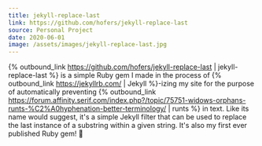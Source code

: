 ```yaml
---
title: jekyll-replace-last
link: https://github.com/hofers/jekyll-replace-last
source: Personal Project
date: 2020-06-01
image: /assets/images/jekyll-replace-last.jpg
---
```

{% outbound_link https://github.com/hofers/jekyll-replace-last | jekyll-replace-last %} is a simple Ruby gem I made in the process of {% outbound_link https://jekyllrb.com/ | Jekyll %}-izing my site for the purpose of automatically preventing {% outbound_link https://forum.affinity.serif.com/index.php?/topic/75751-widows-orphans-runts-%C2%A0hyphenation-better-terminology/ | runts %} in text. Like its name would suggest, it's a simple Jekyll filter that can be used to replace the last instance of a substring within a given string. It's also my first ever published Ruby gem!&nbsp;:tada: